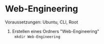 # Web-Engineering


Voraussetzungen:
Ubuntu, CLI, Root

1. Erstellen eines Ordners "Web-Engineering"  
``` mkdir Web-Engineering```

